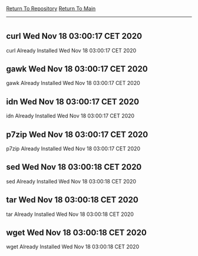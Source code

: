 [Return To Repository](https://github.com/bast69/piholeparser/)
[Return To Main](https://github.com/bast69/piholeparser/blob/master/RecentRunLogs/Mainlog.md)
____________________________________
# 
## curl Wed Nov 18 03:00:17 CET 2020
curl Already Installed Wed Nov 18 03:00:17 CET 2020
## gawk Wed Nov 18 03:00:17 CET 2020
gawk Already Installed Wed Nov 18 03:00:17 CET 2020
## idn Wed Nov 18 03:00:17 CET 2020
idn Already Installed Wed Nov 18 03:00:17 CET 2020
## p7zip Wed Nov 18 03:00:17 CET 2020
p7zip Already Installed Wed Nov 18 03:00:17 CET 2020
## sed Wed Nov 18 03:00:18 CET 2020
sed Already Installed Wed Nov 18 03:00:18 CET 2020
## tar Wed Nov 18 03:00:18 CET 2020
tar Already Installed Wed Nov 18 03:00:18 CET 2020
## wget Wed Nov 18 03:00:18 CET 2020
wget Already Installed Wed Nov 18 03:00:18 CET 2020

